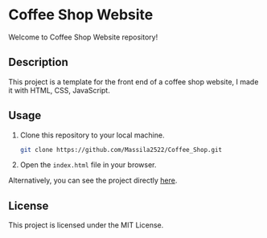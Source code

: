 # Coffee Shop Website

Welcome to Coffee Shop Website repository!

## Description
This project is a template for the front end of a coffee shop website, I made it with HTML, CSS, JavaScript.

## Usage
1. Clone this repository to your local machine.
   ```bash
   git clone https://github.com/Massila2522/Coffee_Shop.git
2. Open the `index.html` file in your browser.

Alternatively, you can see the project directly [here](https://massila2522.github.io/Coffee_Shop/).

## License
This project is licensed under the MIT License.
